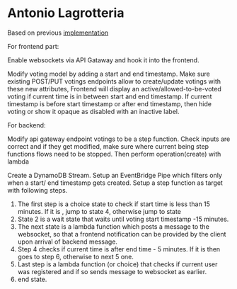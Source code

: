 # Antonio Lagrotteria

Based on previous [implementation](https://www.linkedin.com/feed/update/urn:li:activity:7017910225949093888?commentUrn=urn%3Ali%3Acomment%3A%28activity%3A7017910225949093888%2C7017966290929598464%29&replyUrn=urn%3Ali%3Acomment%3A%28activity%3A7017910225949093888%2C7018325221879201792%29&dashCommentUrn=urn%3Ali%3Afsd_comment%3A%287017966290929598464%2Curn%3Ali%3Aactivity%3A7017910225949093888%29&dashReplyUrn=urn%3Ali%3Afsd_comment%3A%287018325221879201792%2Curn%3Ali%3Aactivity%3A7017910225949093888%29)

For frontend part:

Enable websockets via API Gataway and hook it into the frontend.

Modify voting model by adding a start and end timestamp. Make sure existing POST/PUT votings endpoints allow to create/update votings with these new attributes, Frontend will display an active/allowed-to-be-voted voting if current time is in between start and end timestamp. If current timestamp is before start timestamp or after end timestamp, then hide voting or show it opaque as disabled with an inactive label.

For backend:

Modify api gateway endpoint votings to be a step function. Check inputs are correct and if they get modified, make sure where current being step functions flows need to be stopped. Then perform operation(create) with lambda

Create a DynamoDB Stream. Setup an EventBridge Pipe which filters only when a start/ end timestamp gets created. Setup a step function as target with following steps.

1. The first step is a choice state to check if start time is less than 15 minutes. If it is , jump to state 4, otherwise jump to state 
2. State 2 is a wait state that waits until voting start timestamp -15 minutes.
3. The next state is a lambda function which posts a message to the websocket, so that a frontend notification can be provided by the client upon arrival of backend message.
4. Step 4 checks if current time is after end time - 5 minutes. If it is then goes to step 6, otherwise to next 5 one.
5. Last step is a lambda function (or choice) that checks if current user was registered and if so sends message to websocket as earlier.
6. end state.
